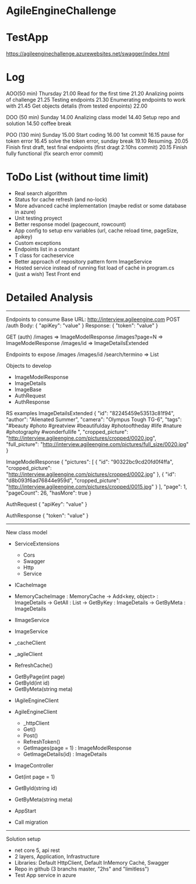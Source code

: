 # AgileEngineChallenge

# TestApp
https://agileenginechallenge.azurewebsites.net/swagger/index.html

# Log

AOO(50 min)
Thursday
21.00 Read for the first time
21.20 Analizing points of challenge
21.25 Testing endpoints
21.30 Enumerating endpoints to work with
21.45 Get objects detalis (from tested enpoints)
22.00

DOO (50 min)
Sunday
14.00 Analizing class model
14.40 Setup repo and solution
14.50 coffee break

POO (130 min)
Sunday
15.00 Start coding
16.00 1st commit
16.15 pause for token error
16.45 solve the token error, sunday break
19.10 Resuming.
20.05 Finish first draft, test final endpoints (first dragt 2:10hs commit)
20.15 Finish fully functional (fix search error commit)

# ToDo List (without time limit)
- Real search algorithm
- Status for cache refresh (and no-lock)
- More advanced caché implementation (maybe redist or some database in azure)
- Unit testing proyect
- Better response model (pagecount, rowcount)
- App config to setup env variables (url, cache reload time, pageSize, apikey)
- Custom exceptions
- Endpoints list in a constant
- T class for cacheservice
- Better approach of repository pattern form ImageService
- Hosted service instead of running fist load of caché in program.cs
- (just a wish) Test Front end

# Detailed Analysis

**********************************************************************************
Endpoints to consume
Base URL: http://interview.agileengine.com
POST
/auth
Body: { "apiKey": "value" }
Response: { "token": "value" }


GET (auth)
/images => ImageModelResponse
/images?page=N => ImageModelResponse
/images/id => ImageDetailsExtended


Endpoints to expose
/images
/images/id
/search/termino => List<ImageDetailsExtended>


Objects to develop
- ImageModelResponse
- ImageDetails
- ImageBase
- AuthRequest
- AuthResponse


RS examples
ImageDetailsExtended
{
    "id": "82245459e53513c81f94",
    "author": "Alienated Summer",
    "camera": "Olympus Tough TG-6",
    "tags": "#beauty #photo #greatview #beautifulday #photooftheday #life #nature #photography #wonderfullife ",
    "cropped_picture": "http://interview.agileengine.com/pictures/cropped/0020.jpg",
    "full_picture": "http://interview.agileengine.com/pictures/full_size/0020.jpg"
}

ImageModelResponse
{
    "pictures": [
        {
            "id": "90322bc9cd20fd0f4ffa",
            "cropped_picture": "http://interview.agileengine.com/pictures/cropped/0002.jpg"
        },
        {
            "id": "d8b093f6ad76844e959d",
            "cropped_picture": "http://interview.agileengine.com/pictures/cropped/0015.jpg"
        }
    ],
    "page": 1,
    "pageCount": 26,
    "hasMore": true
}

AuthRequest
{ "apiKey": "value" }

AuthResponse
{ "token": "value" }

**************************************************************

New class model

- ServiceExtensions
  - Cors
  - Swagger
  - Http
  - Service

- ICacheImage
- MemoryCacheImage : MemoryCache
 -> Add<key, object> : ImageDetails
 -> GetAll : List<ImageDetails>
 -> GetByKey : ImageDetails
 -> GetByMeta : ImageDetails

 
- IImageService
- ImageService
 - _cacheClient
 - _agileClient
 - RefreshCache()
 + GetByPage(int page)
 + GetById(int id)
 + GetByMeta(string meta)

- IAgileEngineClient
- AgileEngineClient
  - _httpClient
  - Get()
  - Post()
  - RefreshToken()
  + GetImages(page = 1) : ImageModelResponse
  + GetImageDetails(id) : ImageDetails

- ImageController
 - Get(int page = 1)
 - GetById(string id)
 - GetByMeta(string meta)

- AppStart
 - Call migration

*****************************************************************

Solution setup

- net core 5, api rest
- 2 layers, Application, Infrastructure
- Libraries: Default HttpClient, Default InMemory Caché, Swagger
- Repo in github (3 branchs master, "2hs" and "limitless")
- Test App service in azure
